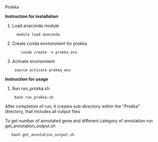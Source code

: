 Prokka

**********Instruction for installation**********
1. Load anaconda module
       
         module load anaconda
2. Create conda environment for prokka
           
           conda create -n prokka_env
3. Activate environment
        
        source activate prokka_env

**********Instruction for usage**********
1. Run run_prokka.sh
           
        bash run_prokka.sh

After completion of run, it creates sub-directory within the "Prokka" directory, that includes all output files 

To get number of annotated gene and different category of annotation run get_annotation_output.sh

       bash get_annotation_output.sh
